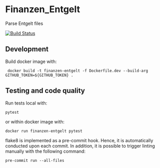# Finanzen_Entgelt
Parse Entgelt files

[![Build Status](https://travis-ci.com/VaLena10012020/Finanzen_Entgelt.svg?branch=main)](https://travis-ci.com/VaLena10012020/Finanzen_Entgelt)

## Development
Build docker image with:
```
 docker build -t finanzen-entgelt -f Dockerfile.dev --build-arg GITHUB_TOKEN=${GITHUB_TOKEN} .
```

## Testing and code quality
Run tests local with:
```
pytest
```

or within docker image with:
```
docker run finanzen-entgelt pytest
```

flake8 is implemented as a pre-commit hook. Hence, it is automatically conducted 
upon each commit. In addition, it is possible to trigger linting manually with the following command:
```
pre-commit run --all-files
```